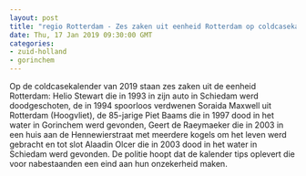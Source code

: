 ```yaml
---
layout: post
title: "regio Rotterdam - Zes zaken uit eenheid Rotterdam op coldcasekalender 2019"
date: Thu, 17 Jan 2019 09:30:00 GMT
categories: 
- zuid-holland 
- gorinchem 
---
```


Op de coldcasekalender van 2019 staan zes zaken uit de eenheid Rotterdam: Helio Stewart die in 1993 in zijn auto in Schiedam werd doodgeschoten, de in 1994 spoorloos verdwenen Soraida Maxwell uit Rotterdam (Hoogvliet), de 85-jarige Piet Baams die in 1997 dood in het water in Gorinchem werd gevonden, Geert de Raeymaeker die in 2003 in een huis aan de Hennewierstraat met meerdere kogels om het leven werd gebracht en tot slot Alaadin Olcer die in 2003 dood in het water in Schiedam werd gevonden. De politie hoopt dat de kalender tips oplevert die voor nabestaanden een eind aan hun onzekerheid maken.
